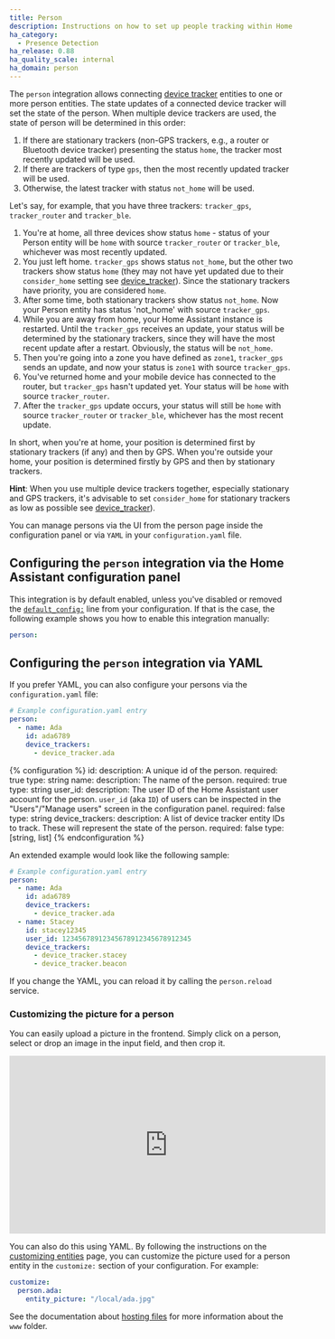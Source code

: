 ```yaml
---
title: Person
description: Instructions on how to set up people tracking within Home Assistant.
ha_category:
  - Presence Detection
ha_release: 0.88
ha_quality_scale: internal
ha_domain: person
---
```


The `person` integration allows connecting [device tracker](/integrations/device_tracker/) entities to one or more person entities. The state updates of a connected device tracker will set the state of the person. When multiple device trackers are used, the state of person will be determined in this order:

1. If there are stationary trackers (non-GPS trackers, e.g., a router or Bluetooth device tracker) presenting the status `home`, the tracker most recently updated will be used.
2. If there are trackers of type `gps`, then the most recently updated tracker will be used.
3. Otherwise, the latest tracker with status `not_home` will be used.

Let's say, for example, that you have three trackers: `tracker_gps`, `tracker_router` and `tracker_ble`.

1. You're at home, all three devices show status `home` - status of your Person entity will be `home` with source `tracker_router` or `tracker_ble`, whichever was most recently updated.
2. You just left home. `tracker_gps` shows status `not_home`, but the other two trackers show status `home` (they may not have yet updated due to their `consider_home` setting see [device_tracker](/integrations/device_tracker/#configuring-a-device_tracker-platform)). Since the stationary trackers have priority, you are considered `home`.
3. After some time, both stationary trackers show status `not_home`. Now your Person entity has status 'not_home' with source `tracker_gps`.
4. While you are away from home, your Home Assistant instance is restarted. Until the `tracker_gps` receives an update, your status will be determined by the stationary trackers, since they will have the most recent update after a restart. Obviously, the status will be `not_home`.
5. Then you're going into a zone you have defined as `zone1`, `tracker_gps` sends an update, and now your status is `zone1` with source `tracker_gps`.
6. You've returned home and your mobile device has connected to the router, but `tracker_gps` hasn't updated yet. Your status will be `home` with source `tracker_router`.
7. After the `tracker_gps` update occurs, your status will still be `home` with source `tracker_router` or `tracker_ble`, whichever has the most recent update.

In short, when you're at home, your position is determined first by stationary trackers (if any) and then by GPS. When you're outside your home, your position is determined firstly by GPS and then by stationary trackers.

**Hint**: When you use multiple device trackers together, especially stationary and GPS trackers, it's advisable to set `consider_home` for stationary trackers as low as possible see [device_tracker](/integrations/device_tracker/#configuring-a-device_tracker-platform)).

You can manage persons via the UI from the person page inside the configuration panel or via `YAML` in your `configuration.yaml` file.

## Configuring the `person` integration via the Home Assistant configuration panel

This integration is by default enabled, unless you've disabled or removed the [`default_config:`](https://www.home-assistant.io/integrations/default_config/) line from your configuration. If that is the case, the following example shows you how to enable this integration manually:

```yaml
person:
```

## Configuring the `person` integration via YAML

If you prefer YAML, you can also configure your persons via the `configuration.yaml` file:

```yaml
# Example configuration.yaml entry
person:
  - name: Ada
    id: ada6789
    device_trackers:
      - device_tracker.ada
```

{% configuration %}
  id:
    description: A unique id of the person.
    required: true
    type: string
  name:
    description: The name of the person.
    required: true
    type: string
  user_id:
    description: The user ID of the Home Assistant user account for the person. `user_id` (aka `ID`) of users can be inspected in the "Users"/"Manage users" screen in the configuration panel.
    required: false
    type: string
  device_trackers:
    description: A list of device tracker entity IDs to track. These will represent the state of the person.
    required: false
    type: [string, list]
{% endconfiguration %}

An extended example would look like the following sample:

```yaml
# Example configuration.yaml entry
person:
  - name: Ada
    id: ada6789
    device_trackers:
      - device_tracker.ada
  - name: Stacey
    id: stacey12345
    user_id: 12345678912345678912345678912345
    device_trackers:
      - device_tracker.stacey
      - device_tracker.beacon
```

If you change the YAML, you can reload it by calling the `person.reload` service.

### Customizing the picture for a person

You can easily upload a picture in the frontend. Simply click on a person, select or drop an image in the input field, and then crop it. 

<div class='videoWrapper'>
<iframe width="560" height="315" src="https://www.youtube-nocookie.com/embed/rOlRnwaaT7Y" frameborder="0" allowfullscreen></iframe>
</div>


You can also do this using YAML. By following the instructions on the [customizing entities](/docs/configuration/customizing-devices#entity_picture) page, you can customize the picture used for a person entity in the `customize:` section of your configuration. For example:

```yaml
customize:
  person.ada:
    entity_picture: "/local/ada.jpg"
```

See the documentation about [hosting files](/integrations/http/#hosting-files) for more information about the `www` folder.
